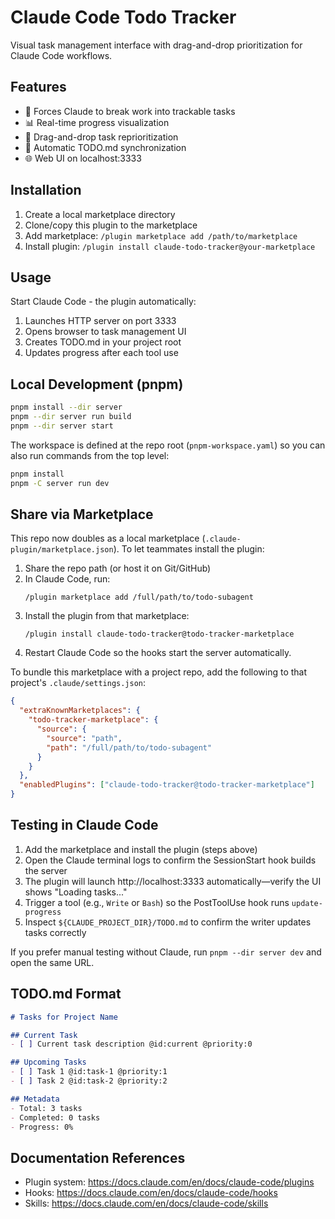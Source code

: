 # Claude Code Todo Tracker

Visual task management interface with drag-and-drop prioritization for Claude Code workflows.

## Features

- 🎯 Forces Claude to break work into trackable tasks
- 📊 Real-time progress visualization
- 🔄 Drag-and-drop task reprioritization
- 📝 Automatic TODO.md synchronization
- 🌐 Web UI on localhost:3333

## Installation

1. Create a local marketplace directory
2. Clone/copy this plugin to the marketplace
3. Add marketplace: `/plugin marketplace add /path/to/marketplace`
4. Install plugin: `/plugin install claude-todo-tracker@your-marketplace`

## Usage

Start Claude Code - the plugin automatically:
1. Launches HTTP server on port 3333
2. Opens browser to task management UI
3. Creates TODO.md in your project root
4. Updates progress after each tool use

## Local Development (pnpm)

```bash
pnpm install --dir server
pnpm --dir server run build
pnpm --dir server start
```

The workspace is defined at the repo root (`pnpm-workspace.yaml`) so you can also run commands from the top level:

```bash
pnpm install
pnpm -C server run dev
```

## Share via Marketplace

This repo now doubles as a local marketplace (`.claude-plugin/marketplace.json`). To let teammates install the plugin:

1. Share the repo path (or host it on Git/GitHub)
2. In Claude Code, run:
   ```
   /plugin marketplace add /full/path/to/todo-subagent
   ```
3. Install the plugin from that marketplace:
   ```
   /plugin install claude-todo-tracker@todo-tracker-marketplace
   ```
4. Restart Claude Code so the hooks start the server automatically.

To bundle this marketplace with a project repo, add the following to that project's `.claude/settings.json`:

```json
{
  "extraKnownMarketplaces": {
    "todo-tracker-marketplace": {
      "source": {
        "source": "path",
        "path": "/full/path/to/todo-subagent"
      }
    }
  },
  "enabledPlugins": ["claude-todo-tracker@todo-tracker-marketplace"]
}
```

## Testing in Claude Code

1. Add the marketplace and install the plugin (steps above)
2. Open the Claude terminal logs to confirm the SessionStart hook builds the server
3. The plugin will launch http://localhost:3333 automatically—verify the UI shows "Loading tasks..."
4. Trigger a tool (e.g., `Write` or `Bash`) so the PostToolUse hook runs `update-progress`
5. Inspect `${CLAUDE_PROJECT_DIR}/TODO.md` to confirm the writer updates tasks correctly

If you prefer manual testing without Claude, run `pnpm --dir server dev` and open the same URL.

## TODO.md Format

```markdown
# Tasks for Project Name

## Current Task
- [ ] Current task description @id:current @priority:0

## Upcoming Tasks
- [ ] Task 1 @id:task-1 @priority:1
- [ ] Task 2 @id:task-2 @priority:2

## Metadata
- Total: 3 tasks
- Completed: 0 tasks
- Progress: 0%
```

## Documentation References

- Plugin system: https://docs.claude.com/en/docs/claude-code/plugins
- Hooks: https://docs.claude.com/en/docs/claude-code/hooks
- Skills: https://docs.claude.com/en/docs/claude-code/skills

